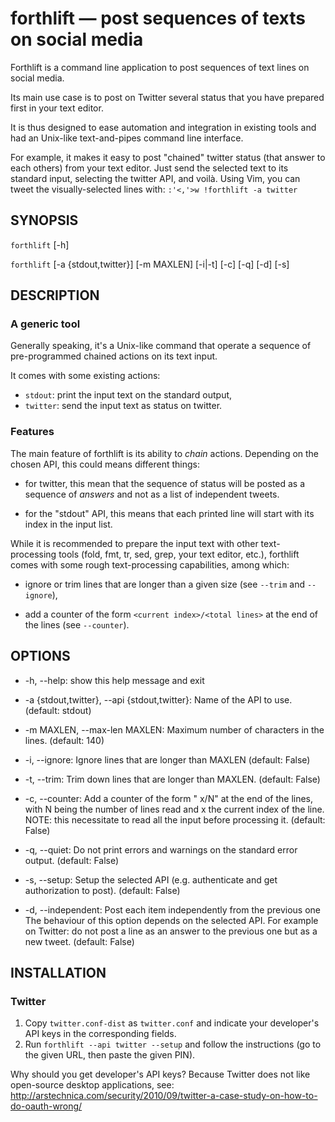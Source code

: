 forthlift — post sequences of texts on social media
===================================================

Forthlift is a command line application to post sequences of text lines on social media.

Its main use case is to post on Twitter several status that you have prepared first in your text editor.

It is thus designed to ease automation and integration in existing tools
and had an Unix-like text-and-pipes command line interface.

For example, it makes it easy to post "chained" twitter status (that answer to each others)
from your text editor. Just send the selected text to its standard input, selecting the
twitter API, and voilà. Using Vim, you can tweet the visually-selected lines with:
`:'<,'>w !forthlift -a twitter`


## SYNOPSIS

`forthlift` [-h]

`forthlift` [-a {stdout,twitter}] [-m MAXLEN] [-i|-t] [-c] [-q] [-d] [-s]


## DESCRIPTION

### A generic tool

Generally speaking, it's a Unix-like command that operate a sequence of pre-programmed
chained actions on its text input.

It comes with some existing actions:
* `stdout`: print the input text on the standard output,
* `twitter`: send the input text as status on twitter.


### Features

The main feature of forthlift is its ability to *chain* actions.
Depending on the chosen API, this could means different things:

* for twitter, this mean that the sequence of status will be posted
  as a sequence of *answers* and not as a list of independent tweets.

* for the "stdout" API, this means that each printed line will start
  with its index in the input list.


While it is recommended to prepare the input text with other text-processing tools
(fold, fmt, tr, sed, grep, your text editor, etc.),
forthlift comes with some rough text-processing capabilities, among which:

* ignore or trim lines that are longer than a given size (see `--trim` and `--ignore`),

* add a counter of the form `<current index>/<total lines>` at the end of the lines (see `--counter`).


## OPTIONS

* -h, --help: show this help message and exit

* -a {stdout,twitter}, --api {stdout,twitter}: Name of the API to use.
  (default: stdout)

* -m MAXLEN, --max-len MAXLEN: Maximum number of characters in the lines.
  (default: 140)

* -i, --ignore: Ignore lines that are longer than MAXLEN (default: False)

* -t, --trim: Trim down lines that are longer than MAXLEN. (default: False)

* -c, --counter: Add a counter of the form " x/N" at the end of the lines,
  with N being the number of lines read and x the current index of the line.
  NOTE: this necessitate to read all the input before processing it.
  (default: False)

* -q, --quiet: Do not print errors and warnings on the standard error output.
  (default: False)

* -s, --setup: Setup the selected API (e.g. authenticate and get authorization to post).
  (default: False)

* -d, --independent: Post each item independently from the previous one
  The behaviour of this option depends on the selected API.
  For example on Twitter: do not post a line as an answer to the previous one but as a new tweet.
  (default: False)


## INSTALLATION

### Twitter

1) Copy `twitter.conf-dist` as `twitter.conf` and indicate your developer's API keys in the corresponding fields.
2) Run `forthlift --api twitter --setup` and follow the instructions (go to the given URL, then paste the given PIN).

Why should you get developer's API keys? Because Twitter does not like open-source desktop applications, see:
http://arstechnica.com/security/2010/09/twitter-a-case-study-on-how-to-do-oauth-wrong/

